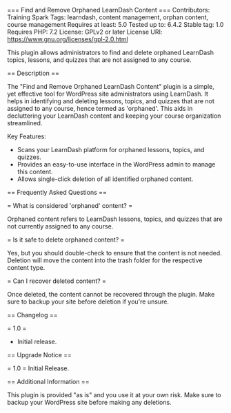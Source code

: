 === Find and Remove Orphaned LearnDash Content ===
Contributors: Training Spark
Tags: learndash, content management, orphan content, course management
Requires at least: 5.0
Tested up to: 6.4.2
Stable tag: 1.0
Requires PHP: 7.2
License: GPLv2 or later
License URI: https://www.gnu.org/licenses/gpl-2.0.html

This plugin allows administrators to find and delete orphaned LearnDash topics, lessons, and quizzes that are not assigned to any course.

== Description ==

The "Find and Remove Orphaned LearnDash Content" plugin is a simple, yet effective tool for WordPress site administrators using LearnDash. It helps in identifying and deleting lessons, topics, and quizzes that are not assigned to any course, hence termed as 'orphaned'. This aids in decluttering your LearnDash content and keeping your course organization streamlined.

Key Features:
- Scans your LearnDash platform for orphaned lessons, topics, and quizzes.
- Provides an easy-to-use interface in the WordPress admin to manage this content.
- Allows single-click deletion of all identified orphaned content.

== Frequently Asked Questions ==

= What is considered 'orphaned' content? =

Orphaned content refers to LearnDash lessons, topics, and quizzes that are not currently assigned to any course.

= Is it safe to delete orphaned content? =

Yes, but you should double-check to ensure that the content is not needed. Deletion will move the content into the trash folder for the respective content type.

= Can I recover deleted content? =

Once deleted, the content cannot be recovered through the plugin. Make sure to backup your site before deletion if you're unsure.

== Changelog ==

= 1.0 =
- Initial release.

== Upgrade Notice ==

= 1.0 =
Initial Release.

== Additional Information ==

This plugin is provided "as is" and you use it at your own risk. Make sure to backup your WordPress site before making any deletions.
